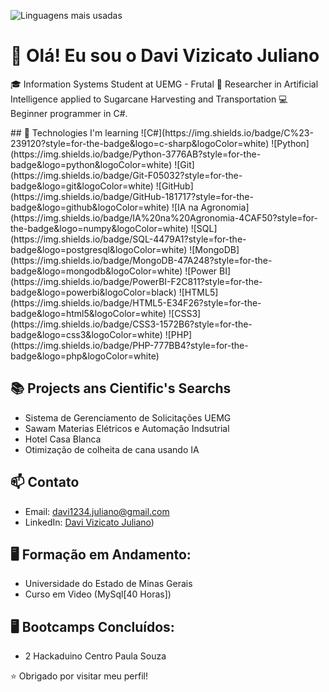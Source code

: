 ![Linguagens mais usadas](https://github-readme-stats.vercel.app/api/top-langs/?username=DaviVizicatoJuliano&langs_count=10&theme=dark)


# 👋 Olá! Eu sou o Davi Vizicato Juliano

🎓 Information Systems Student at UEMG - Frutal
🔬 Researcher in Artificial Intelligence applied to Sugarcane Harvesting and Transportation
💻 Beginner programmer in C#.

<div style = "display: flex; flex-wrap: wrap; gap: 10px;">
## 🚀 Technologies I'm learning
![C#](https://img.shields.io/badge/C%23-239120?style=for-the-badge&logo=c-sharp&logoColor=white)  
![Python](https://img.shields.io/badge/Python-3776AB?style=for-the-badge&logo=python&logoColor=white)  
![Git](https://img.shields.io/badge/Git-F05032?style=for-the-badge&logo=git&logoColor=white)  
![GitHub](https://img.shields.io/badge/GitHub-181717?style=for-the-badge&logo=github&logoColor=white)  
![IA na Agronomia](https://img.shields.io/badge/IA%20na%20Agronomia-4CAF50?style=for-the-badge&logo=numpy&logoColor=white)  
![SQL](https://img.shields.io/badge/SQL-4479A1?style=for-the-badge&logo=postgresql&logoColor=white)  
![MongoDB](https://img.shields.io/badge/MongoDB-47A248?style=for-the-badge&logo=mongodb&logoColor=white)  
![Power BI](https://img.shields.io/badge/PowerBI-F2C811?style=for-the-badge&logo=powerbi&logoColor=black)  
![HTML5](https://img.shields.io/badge/HTML5-E34F26?style=for-the-badge&logo=html5&logoColor=white)  
![CSS3](https://img.shields.io/badge/CSS3-1572B6?style=for-the-badge&logo=css3&logoColor=white)  
![PHP](https://img.shields.io/badge/PHP-777BB4?style=for-the-badge&logo=php&logoColor=white)
</div>

## 📚 Projects ans Cientific's Searchs
- Sistema de Gerenciamento de Solicitações UEMG
- Sawam Materias Elétricos e Automação Indsutrial
- Hotel Casa Blanca
- Otimização de colheita de cana usando IA

## 📫 Contato
- Email: davi1234.juliano@gmail.com
- LinkedIn: [Davi Vizicato Juliano](https://www.linkedin.com/in/davi-vizicato-juliano-37303225b/))

## 🖥️ Formação em Andamento:

- Universidade do Estado de Minas Gerais
- Curso em Video (MySql[40 Horas])

## 🖥️ Bootcamps Concluídos:

- 2 Hackaduino Centro Paula Souza


⭐ Obrigado por visitar meu perfil!
